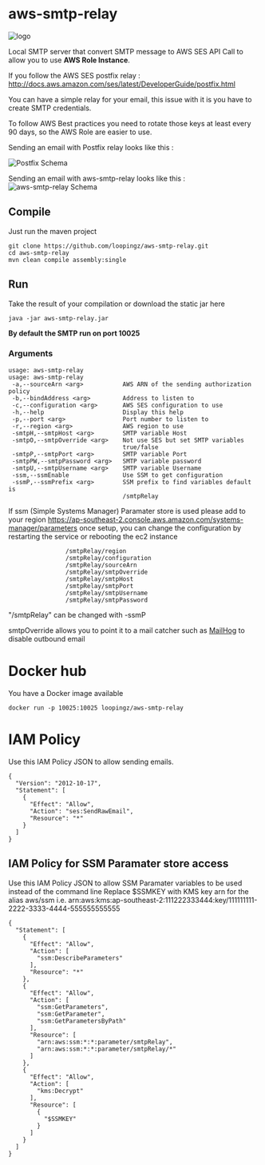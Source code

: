 # aws-smtp-relay
![logo](https://raw.githubusercontent.com/8llouch/aws-smtp-relay/master/docs/aws-smtp-relay-logo.png)

Local SMTP server that convert SMTP message to AWS SES API Call to allow you to use **AWS Role Instance**.

If you follow the AWS SES postfix relay : http://docs.aws.amazon.com/ses/latest/DeveloperGuide/postfix.html

You can have a simple relay for your email, this issue with it is you have to create SMTP credentials.

To follow AWS Best practices you need to rotate those keys at least every 90 days, so the AWS Role are easier to use.

Sending an email with Postfix relay looks like this :

![Postfix Schema](https://raw.githubusercontent.com/loopingz/aws-smtp-relay/master/docs/postfix.png)

Sending an email with aws-smtp-relay looks like this :
![aws-smtp-relay Schema](https://raw.githubusercontent.com/loopingz/aws-smtp-relay/master/docs/aws-smtp-relay.png)


## Compile
Just run the maven project

```
git clone https://github.com/loopingz/aws-smtp-relay.git
cd aws-smtp-relay
mvn clean compile assembly:single
```

## Run
Take the result of your compilation or download the static jar here

```
java -jar aws-smtp-relay.jar
```

**By default the SMTP run on port 10025**

### Arguments
```
usage: aws-smtp-relay
usage: aws-smtp-relay
 -a,--sourceArn <arg>           AWS ARN of the sending authorization policy
 -b,--bindAddress <arg>         Address to listen to
 -c,--configuration <arg>       AWS SES configuration to use
 -h,--help                      Display this help
 -p,--port <arg>                Port number to listen to
 -r,--region <arg>              AWS region to use
 -smtpH,--smtpHost <arg>        SMTP variable Host
 -smtpO,--smtpOverride <arg>    Not use SES but set SMTP variables
                                true/false
 -smtpP,--smtpPort <arg>        SMTP variable Port
 -smtpPW,--smtpPassword <arg>   SMTP variable password
 -smtpU,--smtpUsername <arg>    SMTP variable Username
 -ssm,--ssmEnable               Use SSM to get configuration
 -ssmP,--ssmPrefix <arg>        SSM prefix to find variables default is
                                /smtpRelay

```

If ssm (Simple Systems Manager) Paramater store is used please add to your region
https://ap-southeast-2.console.aws.amazon.com/systems-manager/parameters
once setup, you can change the configuration by restarting the service or rebooting the ec2 instance
```
                /smtpRelay/region 
                /smtpRelay/configuration 
                /smtpRelay/sourceArn 
                /smtpRelay/smtpOverride
                /smtpRelay/smtpHost
                /smtpRelay/smtpPort
                /smtpRelay/smtpUsername
                /smtpRelay/smtpPassword
```
"/smtpRelay" can be changed with -ssmP

smtpOverride allows you to point it to a mail catcher such as [MailHog](https://github.com/mailhog/MailHog/) to disable outbound email

# Docker hub

You have a Docker image available

```
docker run -p 10025:10025 loopingz/aws-smtp-relay
```

# IAM Policy

Use this IAM Policy JSON to allow sending emails.

```
{
  "Version": "2012-10-17",
  "Statement": [
    {
      "Effect": "Allow",
      "Action": "ses:SendRawEmail",
      "Resource": "*"
    }
  ]
}
```

## IAM Policy for SSM Paramater store access

Use this IAM Policy JSON to allow SSM Paramater variables to be used instead of the command line
Replace $SSMKEY with KMS key arn for the alias aws/ssm i.e. arn:aws:kms:ap-southeast-2:111222333444:key/111111111-2222-3333-4444-555555555555

```
{
  "Statement": [
    {
      "Effect": "Allow",
      "Action": [
        "ssm:DescribeParameters"
      ],
      "Resource": "*"
    },
    {
      "Effect": "Allow",
      "Action": [
        "ssm:GetParameters",
        "ssm:GetParameter",
        "ssm:GetParametersByPath"
      ],
      "Resource": [
        "arn:aws:ssm:*:*:parameter/smtpRelay",
        "arn:aws:ssm:*:*:parameter/smtpRelay/*"
      ]
    },
    {
      "Effect": "Allow",
      "Action": [
        "kms:Decrypt"
      ],
      "Resource": [
        {
          "$SSMKEY"
        }
      ]
    }
  ]
}
```
